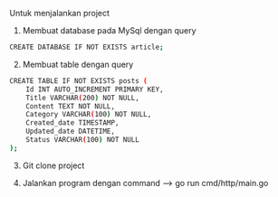 Untuk menjalankan project

1. Membuat database pada MySql dengan query
```bash
CREATE DATABASE IF NOT EXISTS article;
```

2. Membuat table dengan query
```bash
CREATE TABLE IF NOT EXISTS posts (
    Id INT AUTO_INCREMENT PRIMARY KEY,
    Title VARCHAR(200) NOT NULL,
    Content TEXT NOT NULL,
    Category VARCHAR(100) NOT NULL,
    Created_date TIMESTAMP,
    Updated_date DATETIME,
    Status VARCHAR(100) NOT NULL 
);
```

3. Git clone project

4. Jalankan program dengan command --> go run cmd/http/main.go
